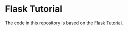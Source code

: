 # Flask Tutorial

The code in this repository is based on the [Flask Tutorial](https://code.visualstudio.com/docs/python/tutorial-flask).
